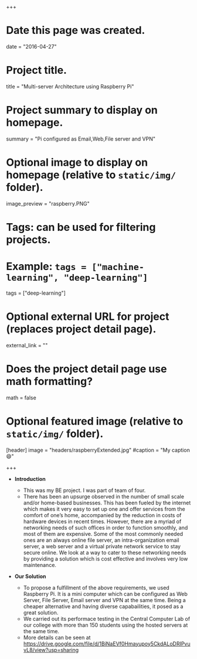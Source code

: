 +++
# Date this page was created.
date = "2016-04-27"

# Project title.
title = "Multi-server Architecture using Raspberry Pi"

# Project summary to display on homepage.
summary = "Pi configured as Email,Web,File server and VPN"

# Optional image to display on homepage (relative to `static/img/` folder).
image_preview = "raspberry.PNG"

# Tags: can be used for filtering projects.
# Example: `tags = ["machine-learning", "deep-learning"]`
tags = ["deep-learning"]

# Optional external URL for project (replaces project detail page).
external_link = ""

# Does the project detail page use math formatting?
math = false

# Optional featured image (relative to `static/img/` folder).
[header]
image = "headers/raspberryExtended.jpg"
#caption = "My caption :smile:"

+++

* **Introduction**
	* This was my BE project. I was part of team of four.
	* There has been an upsurge observed in the number of small scale and/or home-based businesses. This has been fueled by the internet which makes it very easy to set up one and offer services from the comfort of one’s home, accompanied by the reduction in costs of hardware devices in recent times. However, there are a myriad of networking needs of such offices in order to function smoothly, and most of them are expensive. Some of the most commonly needed ones are an always online file server, an intra-organization email server, a web server and a virtual private network service to stay secure online. We look at a way to cater to these networking needs by providing a solution which is cost effective and involves very low maintenance. 

* **Our Solution**
	* To propose a fulfillment of the above requirements, we used Raspberry Pi. It is a mini computer which can be configured as Web Server, File Server, Email server and VPN at the same time. Being a cheaper alternative and having diverse capabailities, it posed as a great solution.
	* We carried out its performace testing in the Central Computer Lab of our college with more than 150 students using the hosted servers at the same time.
	* More details can be seen at https://drive.google.com/file/d/1BiNaEVf0Hmayupoy5CkdALoDRIPvuvL8/view?usp=sharing